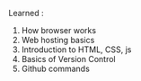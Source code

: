 Learned :
1. How browser works
2. Web hosting basics
3. Introduction to HTML, CSS, js
4. Basics of Version Control
5. Github commands
